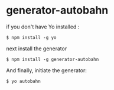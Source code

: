 # generator-autobahn 

if you don't have Yo installed :
```
$ npm install -g yo
```
next install the generator
```
$ npm install -g generator-autobahn
```
And finally, initiate the generator:
```
$ yo autobahn
```